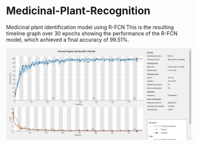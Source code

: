 # Medicinal-Plant-Recognition
Medicinal plant identification model using R-FCN
This is the resulting timeline graph over 30 epochs showing the performance of the R-FCN model, which achieved a final accuracy of 99.51%.
<p float="center">
    <img src="https://raw.githubusercontent.com/Dinakarsyam/Medicinal-Plant-Recognition/refs/heads/main/7CLAS99.5%20ACC.png" width="800">
</p>
